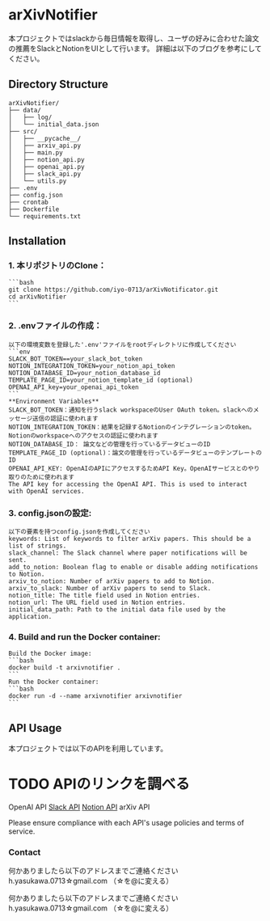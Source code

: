 # arXivNotifier

本プロジェクトではslackから毎日情報を取得し、ユーザの好みに合わせた論文の推薦をSlackとNotionをUIとして行います。
詳細は以下のブログを参考にしてください。

## Directory Structure
```
arXivNotifier/
├── data/
│   ├── log/
│   └── initial_data.json
├── src/
│   ├── __pycache__/
│   ├── arxiv_api.py
│   ├── main.py
│   ├── notion_api.py
│   ├── openai_api.py
│   ├── slack_api.py
│   └── utils.py
├── .env
├── config.json
├── crontab
├── Dockerfile
└── requirements.txt
```

## Installation
### 1. **本リポジトリのClone：**
    ```bash
    git clone https://github.com/iyo-0713/arXivNotificator.git
    cd arXivNotifier
    ```
### 2. **.envファイルの作成：**
    以下の環境変数を登録した'.env'ファイルをrootディレクトリに作成してください
    ```env
    SLACK_BOT_TOKEN==your_slack_bot_token
    NOTION_INTEGRATION_TOKEN=your_notion_api_token
    NOTION_DATABASE_ID=your_notion_database_id
    TEMPLATE_PAGE_ID=your_notion_template_id (optional)
    OPENAI_API_key=your_openai_api_token
    ```
    **Environment Variables**
    SLACK_BOT_TOKEN：通知を行うslack workspaceのUser OAuth token。slackへのメッセージ送信の認証に使われます
    NOTION_INTEGRATION_TOKEN：結果を記録するNotionのインテグレーションのtoken。Notionのworkspaceへのアクセスの認証に使われます
    NOTION_DATABASE_ID： 論文などの管理を行っているデータビューのID
    TEMPLATE_PAGE_ID (optional)：論文の管理を行っているデータビューのテンプレートのID
    OPENAI_API_KEY: OpenAIのAPIにアクセスするためAPI Key。OpenAIサービスとのやり取りのために使われます
    The API key for accessing the OpenAI API. This is used to interact with OpenAI services.

### 3. **config.jsonの設定:**
    以下の要素を持つconfig.jsonを作成してください
    keywords: List of keywords to filter arXiv papers. This should be a list of strings.
    slack_channel: The Slack channel where paper notifications will be sent.
    add_to_notion: Boolean flag to enable or disable adding notifications to Notion.
    arxiv_to_notion: Number of arXiv papers to add to Notion.
    arxiv_to_slack: Number of arXiv papers to send to Slack.
    notion_title: The title field used in Notion entries.
    notion_url: The URL field used in Notion entries.
    initial_data_path: Path to the initial data file used by the application.

### 4. **Build and run the Docker container:**
    Build the Docker image:
    ```bash
    docker build -t arxivnotifier .
    ```
    Run the Docker container:
    ```bash
    docker run -d --name arxivnotifier arxivnotifier
    ```

## API Usage
本プロジェクトでは以下のAPIを利用しています。

# TODO APIのリンクを調べる

OpenAI API
[Slack API](https://api.slack.com/lang/ja-jp)
[Notion API](https://developers.notion.com/)
arXiv API

Please ensure compliance with each API's usage policies and terms of service.

### Contact

何かありましたら以下のアドレスまでご連絡ください
h.yasukawa.0713☆gmail.com
（☆を@に変える）











何かありましたら以下のアドレスまでご連絡ください
h.yasukawa.0713☆gmail.com
（☆を@に変える）
